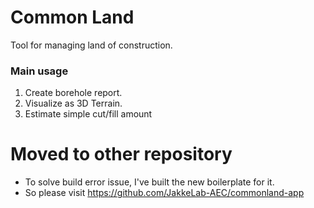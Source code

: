 # Common Land
Tool for managing land of construction.

### Main usage
1. Create borehole report.
2. Visualize as 3D Terrain.
3. Estimate simple cut/fill amount

# Moved to other repository
- To solve build error issue, I've built the new boilerplate for it.
- So please visit https://github.com/JakkeLab-AEC/commonland-app
